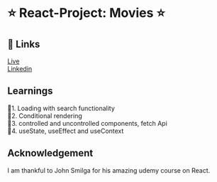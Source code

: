 # ⭐ React-Project: Movies ⭐

## 🔗 Links

[Live](https:reactprojectmovies.app/) <br>
[Linkedin](https://www.linkedin.com/in/pratyush-kesarwani-%F0%9F%87%AE%F0%9F%87%B3-2b6601171/)



## Learnings

📌1. Loading with search functionality <br>
📌2. Conditional rendering <br>
📌3. controlled and uncontrolled components, fetch Api <br>
📌4. useState, useEffect and useContext<br>

## Acknowledgement

I am thankful to John Smilga for his amazing udemy course on React.

